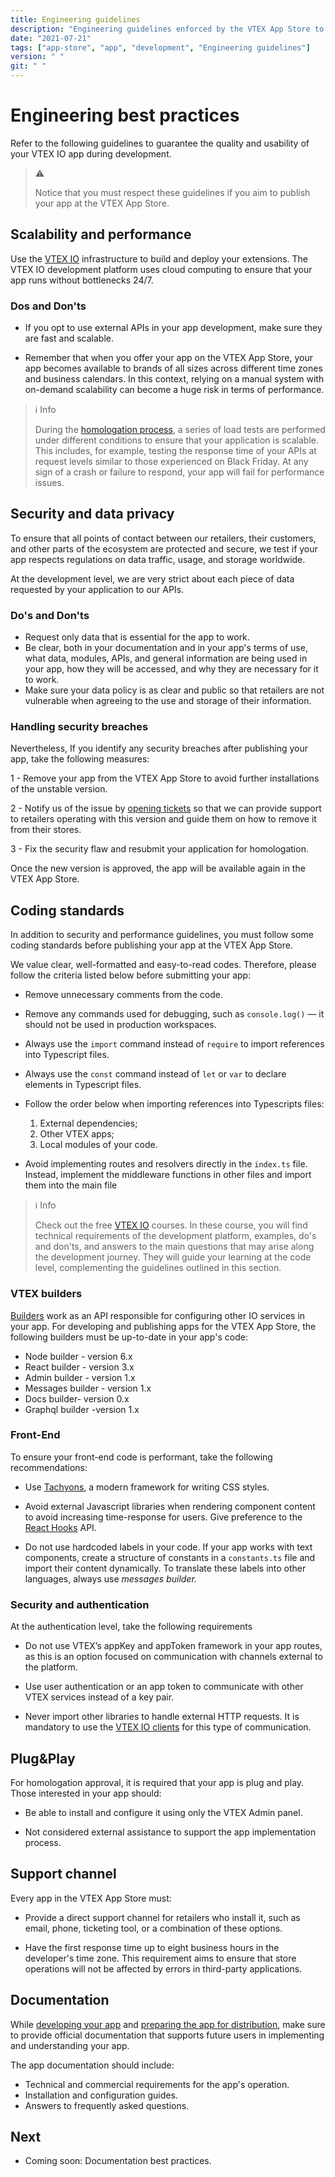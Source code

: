 ```yaml
---
title: Engineering guidelines
description: "Engineering guidelines enforced by the VTEX App Store to guarantee a baseline standard of quality, viability and usability for all apps available for VTEX stores."
date: "2021-07-21"
tags: ["app-store", "app", "development", "Engineering guidelines"]
version: " "
git: " "
---
```


# Engineering best practices
Refer to the following guidelines to guarantee the quality and usability of your VTEX IO app during development. 

> ⚠️
>
> Notice that you must respect these guidelines if you aim to publish your app at the VTEX App Store.
> 
## Scalability and performance
Use the [VTEX IO](https://developers.vtex.com/vtex-developer-docs/docs/what-is-vtex-io) infrastructure to build and deploy your extensions. The VTEX IO development platform uses cloud computing to ensure that your app runs without bottlenecks 24/7.

### Dos and Don'ts

- If you opt to use external APIs in your app development, make sure they are fast and scalable. 

- Remember that when you offer your app on the VTEX App Store, your app becomes available to brands of all sizes across different time zones and business calendars. In this context, relying on a manual system with on-demand scalability can become a huge risk in terms of performance.

> ℹ️ Info
> 
> During the [homologation process](https://developers.vtex.com/vtex-developer-docs/docs/vtex-io-documentation-homologation-requirements-for-vtex-app-store), a series of load tests are performed under different conditions to ensure that your application is scalable. This includes, for example, testing the response time of your APIs at request levels similar to those experienced on Black Friday. At any sign of a crash or failure to respond, your app will fail for performance issues.


## Security and data privacy
To ensure that all points of contact between our retailers, their customers, and other parts of the ecosystem are protected and secure, we test if your app respects regulations on data traffic, usage, and storage worldwide.

At the development level, we are very strict about each piece of data requested by your application to our APIs.

### Do's and Don'ts

- Request only data that is essential for the app to work.
- Be clear, both in your documentation and in your app's terms of use, what data, modules, APIs, and general information are being used in your app, how they will be accessed, and why they are necessary for it to work.
- Make sure your data policy is as clear and public so that retailers are not vulnerable when agreeing to the use and storage of their information.

### Handling security breaches
Nevertheless, If you identify any security breaches after publishing your app, take the following measures:

1 - Remove your app from the VTEX App Store to avoid further installations of the unstable version.

2 - Notify us of the issue by [opening tickets](https://help-tickets.vtex.com/smartlink/sso/login/zendesk) so that we can provide support to retailers operating with this version and guide them on how to remove it from their stores.

3 - Fix the security flaw and resubmit your application for homologation. 

Once the new version is approved, the app will be available again in the VTEX App Store.


## Coding standards
In addition to security and performance guidelines, you must follow some coding standards before publishing your app at the VTEX App Store.

We value clear, well-formatted and easy-to-read codes. Therefore, please follow the criteria listed below before submitting your app:
- Remove unnecessary comments from the code.
- Remove any commands used for debugging, such as `console.log()` — it should not be used in production workspaces.
- Always use the `import` command instead of `require` to import references into Typescript files.
- Always use the `const` command instead of `let` or `var` to declare elements in Typescript files.
- Follow the order below when importing references into Typescripts files: 
    1) External dependencies; 
    2) Other VTEX apps; 
    3) Local modules of your code.

- Avoid implementing routes and resolvers directly in the `index.ts` file. Instead, implement the middleware functions in other files and import them into the main file

> ℹ️ Info
> 
> Check out the free [VTEX IO](https://learn.vtex.com/) courses. In these course, you will find technical requirements of the development platform, examples, do's and don'ts, and answers to the main questions that may arise along the development journey. They will guide your learning at the code level, complementing the guidelines outlined in this section.

### VTEX builders
[Builders](https://developers.vtex.com/vtex-developer-docs/docs/vtex-io-documentation-builders) work as an API responsible for configuring other IO services in your app.
For developing and publishing apps for the VTEX App Store, the following builders must be up-to-date in your app's code: 

- Node builder - version 6.x
- React builder - version 3.x
- Admin builder - version 1.x
- Messages builder - version 1.x
- Docs builder- version 0.x
- Graphql builder -version 1.x

### Front-End
To ensure your front-end code is performant, take the following recommendations: 

- Use [Tachyons](https://tachyons.io/), a modern framework for writing CSS styles.

- Avoid external Javascript libraries when rendering component content to avoid increasing time-response for users. Give preference to the [React Hooks](https://pt-br.reactjs.org/docs/hooks-reference.html) API.

- Do not use hardcoded labels in your code. If your app works with text components, create a structure of constants in a `constants.ts` file and import their content dynamically. To translate these labels into other languages, always use _messages builder._

### Security and authentication
At the authentication level, take the following requirements

- Do not use VTEX’s appKey and appToken framework in your app routes, as this is an option focused on communication with channels external to the platform.

- Use user authentication or an app token to communicate with other VTEX services instead of a key pair.


- Never import other libraries to handle external HTTP requests. It is mandatory to use the [VTEX IO clients](https://developers.vtex.com/vtex-developer-docs/docs/how-to-use-and-create-clients-on-vtex-io) for this type of communication.

## Plug&Play
For homologation approval, it is required that your app is plug and play. Those interested in your app should:

- Be able to install and configure it using only the VTEX Admin panel.

- Not considered external assistance to support the app implementation process.

## Support channel
Every app in the VTEX App Store must:

- Provide a direct support channel for retailers who install it, such as email, phone, ticketing tool, or a combination of these options.

- Have the first response time up to eight business hours in the developer's time zone. This requirement aims to ensure that store operations will not be affected by errors in third-party applications.

## Documentation
While [developing your app](https://developers.vtex.com/vtex-developer-docs/docs/vtex-io-documentation-developing-an-app) and [preparing the app for distribution](https://developers.vtex.com/vtex-developer-docs/docs/vtex-io-documentation-preparing-your-app-distribution), make sure to provide official documentation that supports future users in implementing and understanding your app. 

The app documentation should include:
- Technical and commercial requirements for the app's operation.
- Installation and configuration guides.
- Answers to frequently asked questions.

## Next

- Coming soon: Documentation best practices. 

